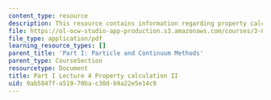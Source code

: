 ```yaml
---
content_type: resource
description: This resource contains information regarding property calculation II.
file: https://ol-ocw-studio-app-production.s3.amazonaws.com/courses/3-021j-introduction-to-modeling-and-simulation-spring-2012/9ab5847fa51970bac30db9a22e5e14c9_MIT3_021JS12_P1_L4.pdf
file_type: application/pdf
learning_resource_types: []
parent_title: 'Part I: Particle and Continuum Methods'
parent_type: CourseSection
resourcetype: Document
title: Part I Lecture 4 Property calculation II
uid: 9ab5847f-a519-70ba-c30d-b9a22e5e14c9
---
```

